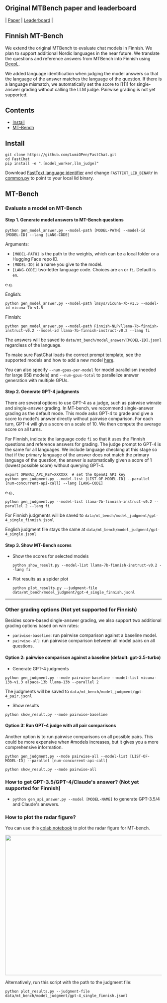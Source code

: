 ## Original MTBench paper and leaderboard
| [Paper](https://arxiv.org/abs/2306.05685) | [Leaderboard](https://huggingface.co/spaces/lmsys/chatbot-arena-leaderboard) |

## Finnish MT-Bench
We extend the original MTBench to evaluate chat models in Finnish. We plan to support additional Nordic languages in the near future. 
We translate the questions and reference answers from MTBench into Finnish using [DeepL](https://www.deepl.com/translator). 

We added language identification when judging the model answers so that the language of the answer matches the language of the question. If there is a language mismatch, we automatically set the score to [[1]] for single-answer grading without calling the LLM judge. Pairwise grading is not yet supported.

## Contents
- [Install](#install)
- [MT-Bench](#mt-bench)


## Install
```
git clone https://github.com/LumiOPen/FastChat.git
cd FastChat
pip install -e ".[model_worker,llm_judge]"
```
Download [FastText language identifier](https://fasttext.cc/docs/en/language-identification.html) and change `FASTTEXT_LID_BINARY` in [common.py](https://github.com/LumiOpen/FastChat/blob/main/fastchat/llm_judge/common.py) to point to your local lid binary.

## MT-Bench

### Evaluate a model on MT-Bench

#### Step 1. Generate model answers to MT-Bench questions
```
python gen_model_answer.py --model-path [MODEL-PATH] --model-id [MODEL-ID] --lang [LANG-CODE]
```
Arguments:
  - `[MODEL-PATH]` is the path to the weights, which can be a local folder or a Hugging Face repo ID.
  - `[MODEL-ID]` is a name you give to the model.
  - `[LANG-CODE]` two-letter language code. Choices are `en` or `fi`. Default is `en`.

e.g. 

English:
```
python gen_model_answer.py --model-path lmsys/vicuna-7b-v1.5 --model-id vicuna-7b-v1.5
```
Finnish:
```
python gen_model_answer.py --model-path Finnish-NLP/llama-7b-finnish-instruct-v0.2 --model-id llama-7b-finnish-instruct-v0.2 --lang fi
```

The answers will be saved to `data/mt_bench/model_answer/[MODEL-ID].jsonl` regardless of the language.

To make sure FastChat loads the correct prompt template, see the supported models and how to add a new model [here](../../docs/model_support.md#how-to-support-a-new-model).

You can also specify `--num-gpus-per-model` for model parallelism (needed for large 65B models) and `--num-gpus-total` to parallelize answer generation with multiple GPUs.

#### Step 2. Generate GPT-4 judgments
There are several options to use GPT-4 as a judge, such as pairwise winrate and single-answer grading.
In MT-bench, we recommend single-answer grading as the default mode.
This mode asks GPT-4 to grade and give a score to model's answer directly without pairwise comparison.
For each turn, GPT-4 will give a score on a scale of 10. We then compute the average score on all turns.

For Finnish, indicate the language code `fi` so that it uses the Finnish questions and reference answers for grading.
The judge prompt to GPT-4 is the same for all languages. We include language checking at this stage so that if the primary language of the answer does not match the primary language of the question, the answer is automatically given a score of 1 (lowest possible score) without querying GPT-4. 
```
export OPENAI_API_KEY=XXXXXX  # set the OpenAI API key
python gen_judgment.py --model-list [LIST-OF-MODEL-ID] --parallel [num-concurrent-api-call] --lang [LANG-CODE]
```

e.g.,
```
python gen_judgment.py --model-list llama-7b-finnish-instruct-v0.2 --parallel 2 --lang fi
```
For Finnish judgments will be saved to `data/mt_bench/model_judgment/gpt-4_single_finnish.jsonl`

English judgment file stays the same at `data/mt_bench/model_judgment/gpt-4_single.jsonl`

#### Step 3. Show MT-Bench scores

- Show the scores for selected models
  ```
  python show_result.py --model-list llama-7b-finnish-instruct-v0.2 --lang fi
  ```
- Plot results as a spider plot
  ```
  python plot_results.py --judgment-file data/mt_bench/model_judgment/gpt-4_single_finnish.jsonl
  ```

---

### Other grading options (Not yet supported for Finnish)
Besides score-based single-answer grading, we also support two additional grading options based on win rates:
- `pariwise-baseline`: run pairwise comparison against a baseline model.
- `pairwise-all`: run pairwise comparison between all model pairs on all questions.

#### Option 2: pairwise comparison against a baseline (default: gpt-3.5-turbo)

- Generate GPT-4 judgments
```
python gen_judgment.py --mode pairwise-baseline --model-list vicuna-13b-v1.3 alpaca-13b llama-13b --parallel 2
```
The judgments will be saved to `data/mt_bench/model_judgment/gpt-4_pair.jsonl`

- Show results
```
python show_result.py --mode pairwise-baseline
```

#### Option 3: Run GPT-4 judge with all pair comparisons

Another option is to run pairwise comparisons on all possible pairs.
This could be more expensive when #models increases, but it gives you a more comprehensive information.

```
python gen_judgment.py --mode pairwise-all --model-list [LIST-OF-MODEL-ID] --parallel [num-concurrent-api-call]
```

```
python show_result.py --mode pairwise-all
```

### How to get GPT-3.5/GPT-4/Claude's answer? (Not yet supported for Finnish)
- `python gen_api_answer.py --model [MODEL-NAME]` to generate GPT-3.5/4 and Claude's answers.


### How to plot the radar figure?

You can use this [colab notebook](https://colab.research.google.com/drive/15O3Y8Rxq37PuMlArE291P4OC6ia37PQK#scrollTo=5i8R0l-XqkgO) to plot the radar figure for MT-bench.

<img src="data/mt_bench/misc/radar.png" width="600" height="450">

Alternatively, run this script with the path to the judgment file:
```
python plot_results.py --judgment-file data/mt_bench/model_judgment/gpt-4_single_finnish.jsonl
```


